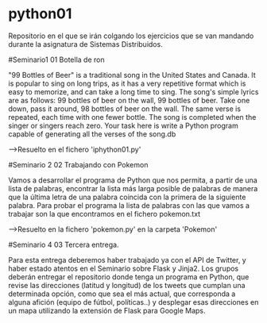 # python01
Repositorio en el que se irán colgando los ejercicios que se van mandando durante la asignatura de Sistemas Distribuidos.

#Seminario1
01 Botella de ron

"99 Bottles of Beer" is a traditional song in the United States and Canada. It is popular to sing
on long trips, as it has a very repetitive format which is easy to memorize, and can take a long
time to sing. The song's simple lyrics are as follows:
99 bottles of beer on the wall, 99 bottles of beer.
Take one down, pass it around, 98 bottles of beer on the wall.
The same verse is repeated, each time with one fewer bottle. The song is completed when
the singer or singers reach zero.
Your task here is write a Python program capable of generating all the verses of the song.db

-->Resuelto en el fichero 'iphython01.py'

#Seminario 2
02 Trabajando con Pokemon

Vamos a desarrollar el programa de Python que nos permita, a partir de una lista de
palabras, encontrar la lista más larga posible de palabras de manera que la última letra de
una palabra coincida con la primera de la siguiente palabra. Para probar el programa la lista
de palabras con las que vamos a trabajar son la que encontramos en el fichero pokemon.txt

-->Resuelto en la fichero 'pokemon.py' en la carpeta 'Pokemon'

#Seminario 4
03 Tercera entrega.

Para esta entrega deberemos haber trabajado ya con el API de Twitter, y haber estado atentos en el Seminario sobre Flask y Jinja2. Los grupos deberán entregar el repositorio donde tenga un programa en Python, que revise las direcciones (latitud y longitud) de los tweets que cumplan una determinada opción, como que sea el más actual, que corresponda a alguna afición (equipo de fútbol, políticas..) y desplegar esas direcciones en un mapa utilizando la extensión de Flask para Google Maps.
